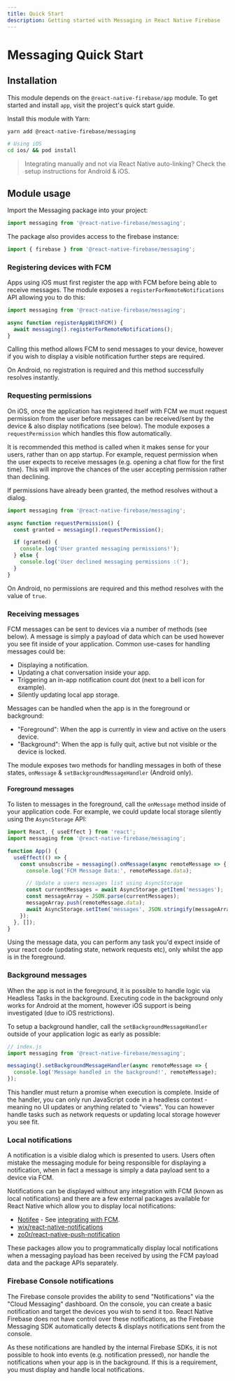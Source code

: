 ```yaml
---
title: Quick Start
description: Getting started with Messaging in React Native Firebase
---
```


# Messaging Quick Start

## Installation

This module depends on the `@react-native-firebase/app` module. To get started and install `app`,
visit the project's <Anchor version={false} group={false} href="/quick-start">quick start</Anchor> guide.

Install this module with Yarn:

```bash
yarn add @react-native-firebase/messaging

# Using iOS
cd ios/ && pod install
```

> Integrating manually and not via React Native auto-linking? Check the setup instructions for <Anchor version group href="/android">Android</Anchor> & <Anchor version group href="/ios">iOS</Anchor>.

## Module usage

Import the Messaging package into your project:

```js
import messaging from '@react-native-firebase/messaging';
```

The package also provides access to the firebase instance:

```js
import { firebase } from '@react-native-firebase/messaging';
```

### Registering devices with FCM

Apps using iOS must first register the app with FCM before being able to receive messages. The module exposes a
`registerForRemoteNotifications` API allowing you to do this:

```js
import messaging from '@react-native-firebase/messaging';

async function registerAppWithFCM() {
  await messaging().registerForRemoteNotifications();
}
```

Calling this method allows FCM to send messages to your device, however if you wish to display a visible notification further steps
are required.

On Android, no registration is required and this method successfully resolves instantly.

### Requesting permissions

On iOS, once the application has registered itself with FCM we must request permission from the user before messages can be
received/sent by the device & also display notifications (see below). The module exposes a `requestPermission` which handles
this flow automatically.

It is recommended this method is called when it makes sense for your users, rather than on app startup. For example, request
permission when the user expects to receive messages (e.g. opening a chat flow for the first time). This will improve the chances
of the user accepting permission rather than declining.

If permissions have already been granted, the method resolves without a dialog.

```js
import messaging from '@react-native-firebase/messaging';

async function requestPermission() {
  const granted = messaging().requestPermission();

  if (granted) {
    console.log('User granted messaging permissions!');
  } else {
    console.log('User declined messaging permissions :(');
  }
}
```

On Android, no permissions are required and this method resolves with the value of `true`.

### Receiving messages

FCM messages can be sent to devices via a number of methods (see below). A message is simply a payload of data which can be used
however you see fit inside of your application. Common use-cases for handling messages could be:

- Displaying a notification.
- Updating a chat conversation inside your app.
- Triggering an in-app notification count dot (next to a bell icon for example).
- Silently updating local app storage.

Messages can be handled when the app is in the foreground or background:

- "Foreground": When the app is currently in view and active on the users device.
- "Background": When the app is fully quit, active but not visible or the device is locked.

The module exposes two methods for handling messages in both of these states, `onMessage` &
`setBackgroundMessageHandler` (Android only).

#### Foreground messages

To listen to messages in the foreground, call the `onMessage` method inside of your application code. For example, we could
update local storage silently using the `AsyncStorage` API:

```jsx
import React, { useEffect } from 'react';
import messaging from '@react-native-firebase/messaging';

function App() {
  useEffect(() => {
    const unsubscribe = messaging().onMessage(async remoteMessage => {
      console.log('FCM Message Data:', remoteMessage.data);

      // Update a users messages list using AsyncStorage
      const currentMessages = await AsyncStorage.getItem('messages');
      const messageArray = JSON.parse(currentMessages);
      messageArray.push(remoteMessage.data);
      await AsyncStorage.setItem('messages', JSON.stringify(messageArray));
    });
  }, []);
}
```

Using the message data, you can perform any task you'd expect inside of your react code (updating state, network requests etc),
only whilst the app is in the foreground.

### Background messages

When the app is not in the foreground, it is possible to handle logic via Headless Tasks in the background. Executing
code in the background only works for Android at the moment, however iOS support is being investigated (due to iOS restrictions).

To setup a background handler, call the `setBackgroundMessageHandler` outside of your application logic as early as possible:

```js
// index.js
import messaging from '@react-native-firebase/messaging';

messaging().setBackgroundMessageHandler(async remoteMessage => {
  console.log('Message handled in the background!', remoteMessage);
});
```

This handler must return a promise when execution is complete. Inside of the handler, you can only run JavaScript code in a
headless context - meaning no UI updates or anything related to "views". You can however handle tasks such as network requests
or updating local storage however you see fit.

### Local notifications

A notification is a visible dialog which is presented to users. Users often mistake the messaging module for being
responsible for displaying a notification, when in fact a message is simply a data payload sent to a device via FCM.

Notifications can be displayed without any integration with FCM (known as local notifications) and there are a few external
packages available for React Native which allow you to display local notifications:

- [Notifee](https://notifee.app/) - See [integrating with FCM](https://notifee.app/react-native/docs/integrations/fcm).
- [wix/react-native-notifications](https://github.com/wix/react-native-notifications)
- [zo0r/react-native-push-notification](https://github.com/zo0r/react-native-push-notification)

These packages allow you to programmatically display local notifications when a messaging payload has been received by using
the FCM payload data and the package APIs separately.

### Firebase Console notifications

The Firebase console provides the ability to send "Notifications" via the "Cloud Messaging" dashboard. On the console, you
can create a basic notification and target the devices you wish to send it too. React Native Firebase does not have control
over these notifications, as the Firebase Messaging SDK automatically detects & displays notifications sent from the console.

As these notifications are handled by the internal Firebase SDKs, it is not possible to hook into events (e.g. notification
pressed), nor handle the notifications when your app is in the background. If this is a requirement, you must display and
handle local notifications.
